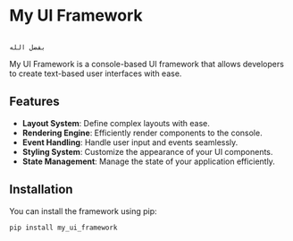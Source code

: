 # My UI Framework

                                                                                                                                                                              بفضل الله    

My UI Framework is a console-based UI framework that allows developers to create text-based user interfaces with ease.

## Features

- **Layout System**: Define complex layouts with ease.
- **Rendering Engine**: Efficiently render components to the console.
- **Event Handling**: Handle user input and events seamlessly.
- **Styling System**: Customize the appearance of your UI components.
- **State Management**: Manage the state of your application efficiently.

## Installation

You can install the framework using pip:

```bash
pip install my_ui_framework

